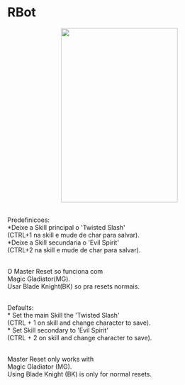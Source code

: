 # RBot

<p align="center">
  <img width="263" height="393" src="https://github.com/nageseio/RBot/raw/master/Rbot.png">
</p>

<br/>Predefinicoes:
<br/>*Deixe a Skill principal o 'Twisted Slash' 
<br/>(CTRL+1 na skill e mude de char para salvar).
<br/>*Deixe a Skill secundaria o 'Evil Spirit' 
<br/>(CTRL+2 na skill e mude de char para salvar).

<br/>O Master Reset so funciona com
<br/>Magic Gladiator(MG).
<br/>Usar Blade Knight(BK) so pra resets normais.

<br/>Defaults:
<br/>* Set the main Skill the 'Twisted Slash'
<br/>(CTRL + 1 on skill and change character to save).
<br/>* Set Skill secondary to 'Evil Spirit'
<br/>(CTRL + 2 on skill and change character to save).

<br/>Master Reset only works with
<br/>Magic Gladiator (MG).
<br/>Using Blade Knight (BK) is only for normal resets.
